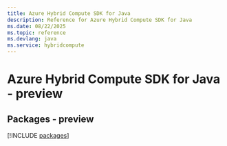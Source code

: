 ```yaml
---
title: Azure Hybrid Compute SDK for Java
description: Reference for Azure Hybrid Compute SDK for Java
ms.date: 08/22/2025
ms.topic: reference
ms.devlang: java
ms.service: hybridcompute
---
```

# Azure Hybrid Compute SDK for Java - preview
## Packages - preview
[!INCLUDE [packages](hybrid-compute-index.md)]